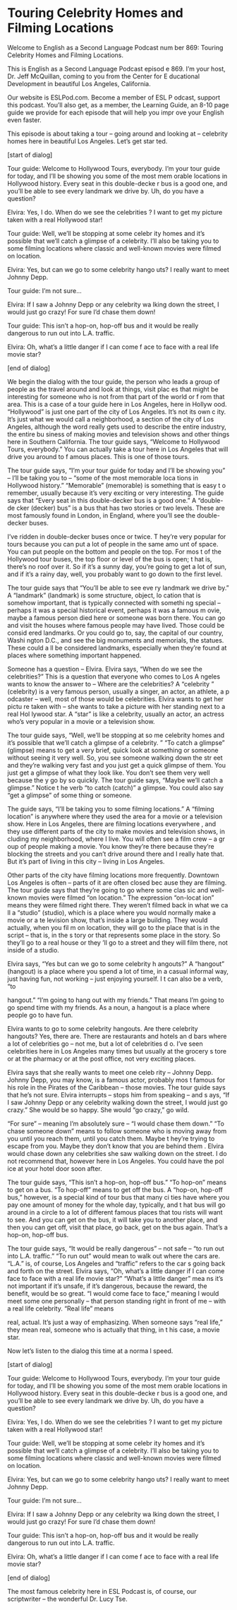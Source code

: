 # Touring Celebrity Homes and Filming Locations

Welcome to English as a Second Language Podcast num ber 869: Touring Celebrity Homes and Filming Locations.

This is English as a Second Language Podcast episod e 869. I’m your host, Dr. Jeff McQuillan, coming to you from the Center for E ducational Development in beautiful Los Angeles, California.

Our website is ESLPod.com. Become a member of ESL P odcast, support this podcast. You’ll also get, as a member, the Learning  Guide, an 8-10 page guide we provide for each episode that will help you impr ove your English even faster.

This episode is about taking a tour – going around and looking at – celebrity homes here in beautiful Los Angeles. Let’s get star ted.

[start of dialog]

Tour guide:  Welcome to Hollywood Tours, everybody.   I’m your tour guide for today, and I’ll be showing you some of the most mem orable locations in Hollywood history.  Every seat in this double-decke r bus is a good one, and you’ll be able to see every landmark we drive by.  Uh, do you have a question?

Elvira:  Yes, I do.  When do we see the celebrities ?  I want to get my picture taken with a real Hollywood star!

Tour guide:  Well, we’ll be stopping at some celebr ity homes and it’s possible that we’ll catch a glimpse of a celebrity.  I’ll also be  taking you to some filming locations where classic and well-known movies were filmed on location.

Elvira:  Yes, but can we go to some celebrity hango uts?  I really want to meet Johnny Depp.

Tour guide:  I’m not sure...

Elvira:  If I saw a Johnny Depp or any celebrity wa lking down the street, I would just go crazy!  For sure I’d chase them down!

Tour guide:  This isn’t a hop-on, hop-off bus and it would be really dangerous to run out into L.A. traffic.

Elvira:  Oh, what’s a little danger if I can come f ace to face with a real life movie star?

[end of dialog]

We begin the dialog with the tour guide, the person  who leads a group of people as the travel around and look at things, visit plac es that might be interesting for someone who is not from that part of the world or f rom that area. This is a case of a tour guide here in Los Angeles, here in Hollyw ood. “Hollywood” is just one part of the city of Los Angeles. It’s not its own c ity. It’s just what we would call a neighborhood, a section of the city of Los Angeles,  although the word really gets used to describe the entire industry, the entire bu siness of making movies and television shows and other things here in Southern California. The tour guide says, “Welcome to Hollywood Tours, everybody.” You can actually take a tour here in Los Angeles that will drive you around to f amous places. This is one of those tours.

The tour guide says, “I’m your tour guide for today  and I’ll be showing you” – I’ll be taking you to – “some of the most memorable loca tions in Hollywood history.” “Memorable” (memorable) is something that is easy t o remember, usually because it’s very exciting or very interesting. The  guide says that “Every seat in this double-decker bus is a good one.” A “double-de cker (decker) bus” is a bus that has two stories or two levels. These are most famously found in London, in England, where you’ll see the double-decker buses.

I’ve ridden in double-decker buses once or twice. T hey’re very popular for tours because you can put a lot of people in the same amo unt of space. You can put people on the bottom and people on the top. For mos t of the Hollywood tour buses, the top floor or level of the bus is open; t hat is, there’s no roof over it. So if it’s a sunny day, you’re going to get a lot of sun,  and if it’s a rainy day, well, you probably want to go down to the first level.

The tour guide says that “You’ll be able to see eve ry landmark we drive by.” A “landmark” (landmark) is some structure, object, lo cation that is somehow important, that is typically connected with somethi ng special – perhaps it was a special historical event, perhaps it was a famous m ovie, maybe a famous person died here or someone was born there. You can go and  visit the houses where famous people may have lived. Those could be consid ered landmarks. Or you could go to, say, the capital of our country, Washi ngton D.C., and see the big monuments and memorials, the statues. These could a ll be considered landmarks, especially when they’re found at places where something important happened.

 Someone has a question – Elvira. Elvira says, “When  do we see the celebrities?” This is a question that everyone who comes to Los A ngeles wants to know the answer to – Where are the celebrities? A “celebrity ” (celebrity) is a very famous person, usually a singer, an actor, an athlete, a p odcaster – well, most of those would be celebrities. Elvira wants to get her pictu re taken with – she wants to take a picture with her standing next to a real Hol lywood star. A “star” is like a celebrity, usually an actor, an actress who’s very popular in a movie or a television show.

The tour guide says, “Well, we’ll be stopping at so me celebrity homes and it’s possible that we’ll catch a glimpse of a celebrity. ” “To catch a glimpse” (glimpse) means to get a very brief, quick look at something or someone without seeing it very well. So, you see someone walking down the str eet and they’re walking very fast and you just get a quick glimpse of them. You just get a glimpse of what they look like. You don’t see them very well because the y go by so quickly. The tour guide says, “Maybe we’ll catch a glimpse.” Notice t he verb “to catch (catch)” a glimpse. You could also say “get a glimpse” of some thing or someone.

The guide says, “I’ll be taking you to some filming  locations.” A “filming location” is anywhere where they used the area for a movie or  a television show. Here in Los Angeles, there are filming locations everywhere , and they use different parts of the city to make movies and television shows, in cluding my neighborhood, where I live. You will often see a film crew – a gr oup of people making a movie. You know they’re there because they’re blocking the  streets and you can’t drive around there and I really hate that. But it’s part of living in this city – living in Los Angeles.

Other parts of the city have filming locations more  frequently. Downtown Los Angeles is often – parts of it are often closed bec ause they are filming. The tour guide says that they’re going to go where some clas sic and well-known movies were filmed “on location.” The expression “on-locat ion” means they were filmed right there. They weren’t filmed back in what we ca ll a “studio” (studio), which is a place where you would normally make a movie or a te levision show, that’s inside a large building. They would actually, when you fil m on location, they will go to the place that is in the script – that is, in the s tory or that represents some place in the story. So they’ll go to a real house or they ’ll go to a street and they will film there, not inside of a studio.

Elvira says, “Yes but can we go to some celebrity h angouts?” A “hangout” (hangout) is a place where you spend a lot of time,  in a casual informal way, just having fun, not working – just enjoying yourself. I t can also be a verb, “to

hangout.” “I’m going to hang out with my friends.” That means I’m going to go spend time with my friends. As a noun, a hangout is  a place where people go to have fun.

Elvira wants to go to some celebrity hangouts. Are there celebrity hangouts? Yes, there are. There are restaurants and hotels an d bars where a lot of celebrities go – not me, but a lot of celebrities d o. I’ve seen celebrities here in Los Angeles many times but usually at the grocery s tore or at the pharmacy or at the post office, not very exciting places.

Elvira says that she really wants to meet one celeb rity – Johnny Depp. Johnny Depp, you may know, is a famous actor, probably mos t famous for his role in the Pirates of the Caribbean  – those movies. The tour guide says that he’s not sure. Elvira interrupts – stops him from speaking – and s ays, “If I saw Johnny Depp or any celebrity walking down the street, I would just  go crazy.” She would be so happy. She would “go crazy,” go wild.

“For sure” – meaning I’m absolutely sure – “I would  chase them down.” “To chase someone down” means to follow someone who is moving away from you until you reach them, until you catch them. Maybe t hey’re trying to escape from you. Maybe they don’t know that you are behind them . Elvira would chase down any celebrities she saw walking down on the street.  I do not recommend that, however here in Los Angeles. You could have the pol ice at your hotel door soon after.

The tour guide says, “This isn’t a hop-on, hop-off bus.” “To hop-on” means to get on a bus. “To hop-off” means to get off the bus. A “hop-on, hop-off bus,” however, is a special kind of tour bus that many ci ties have where you pay one amount of money for the whole day, typically, and t hat bus will go around in a circle to a lot of different famous places that tou rists will want to see. And you can get on the bus, it will take you to another place, and then you can get off, visit that place, go back, get on the bus again. That’s a  hop-on, hop-off bus.

The tour guide says, “It would be really dangerous”  – not safe – “to run out into L.A. traffic.” “To run out” would mean to walk out where the cars are. “L.A.” is, of course, Los Angeles and “traffic” refers to the car s going back and forth on the street. Elvira says, “Oh, what’s a little danger if  I can come face to face with a real life movie star?” “What’s a little danger” mea ns it’s not important if it’s unsafe, if it’s dangerous, because the reward, the benefit, would be so great. “I would come face to face,” meaning I would meet some one personally – that person standing right in front of me – with a real life celebrity. “Real life” means

real, actual. It’s just a way of emphasizing. When someone says “real life,” they mean real, someone who is actually that thing, in t his case, a movie star.

Now let’s listen to the dialog this time at a norma l speed.

[start of dialog]

Tour guide:  Welcome to Hollywood Tours, everybody.   I’m your tour guide for today, and I’ll be showing you some of the most mem orable locations in Hollywood history.  Every seat in this double-decke r bus is a good one, and you’ll be able to see every landmark we drive by.  Uh, do you have a question?

Elvira:  Yes, I do.  When do we see the celebrities ?  I want to get my picture taken with a real Hollywood star!

Tour guide:  Well, we’ll be stopping at some celebr ity homes and it’s possible that we’ll catch a glimpse of a celebrity.  I’ll also be  taking you to some filming locations where classic and well-known movies were filmed on location.

Elvira:  Yes, but can we go to some celebrity hango uts?  I really want to meet Johnny Depp.

Tour guide:  I’m not sure...

Elvira:  If I saw a Johnny Depp or any celebrity wa lking down the street, I would just go crazy!  For sure I’d chase them down!

Tour guide:  This isn’t a hop-on, hop-off bus and it would be really dangerous to run out into L.A. traffic.

Elvira:  Oh, what’s a little danger if I can come f ace to face with a real life movie star?

[end of dialog]

The most famous celebrity here in ESL Podcast is, of course, our scriptwriter – the wonderful Dr. Lucy Tse.





